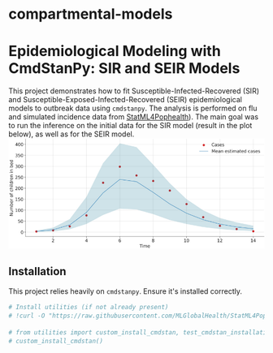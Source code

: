# compartmental-models

# Epidemiological Modeling with CmdStanPy: SIR and SEIR Models

This project demonstrates how to fit Susceptible-Infected-Recovered (SIR) and Susceptible-Exposed-Infected-Recovered (SEIR) epidemiological models to outbreak data using `cmdstanpy`. The analysis is performed on flu and simulated incidence data from [StatML4Pophealth](https://github.com/MLGlobalHealth/StatML4PopHealth)). The main goal was to run the inference on the initial data for the SIR model (result in the plot below), as well as for the SEIR model. 
![My Plot](Plots/sir.png)
## Installation

This project relies heavily on `cmdstanpy`. Ensure it's installed correctly.

```python
# Install utilities (if not already present)
# !curl -O "https://raw.githubusercontent.com/MLGlobalHealth/StatML4PopHealth/main/practicals/resources/scripts/utilities.py"

# from utilities import custom_install_cmdstan, test_cmdstan_installation
# custom_install_cmdstan()
